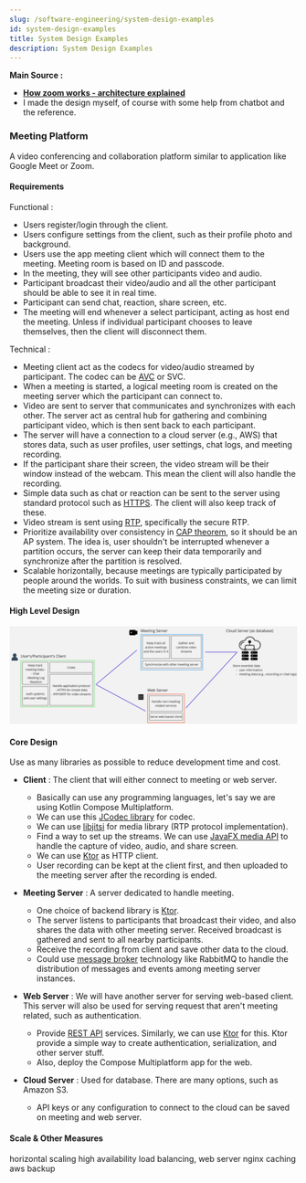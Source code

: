 ```yaml
---
slug: /software-engineering/system-design-examples
id: system-design-examples
title: System Design Examples
description: System Design Examples
---
```


**Main Source :**

- **[How zoom works - architecture explained](https://youtu.be/CgriozF_U20?si=31OZtSTKSTXm6EcO)**
- I made the design myself, of course with some help from chatbot and the reference.

### Meeting Platform

A video conferencing and collaboration platform similar to application like Google Meet or Zoom.

#### Requirements

Functional :

- Users register/login through the client.
- Users configure settings from the client, such as their profile photo and background.
- Users use the app meeting client which will connect them to the meeting. Meeting room is based on ID and passcode.
- In the meeting, they will see other participants video and audio.
- Participant broadcast their video/audio and all the other participant should be able to see it in real time.
- Participant can send chat, reaction, share screen, etc.
- The meeting will end whenever a select participant, acting as host end the meeting. Unless if individual participant chooses to leave themselves, then the client will disconnect them.

Technical :

- Meeting client act as the codecs for video/audio streamed by participant. The codec can be [AVC](/digital-media-processing/mp4#mp4-compression-h264) or SVC.
- When a meeting is started, a logical meeting room is created on the meeting server which the participant can connect to.
- Video are sent to server that communicates and synchronizes with each other. The server act as central hub for gathering and combining participant video, which is then sent back to each participant.
- The server will have a connection to a cloud server (e.g., AWS) that stores data, such as user profiles, user settings, chat logs, and meeting recording.
- If the participant share their screen, the video stream will be their window instead of the webcam. This mean the client will also handle the recording.
- Simple data such as chat or reaction can be sent to the server using standard protocol such as [HTTPS](/computer-networking/http-https). The client will also keep track of these.
- Video stream is sent using [RTP](/computer-networking/rtp), specifically the secure RTP.
- Prioritize availability over consistency in [CAP theorem](/software-engineering/system-design#cap-theorem), so it should be an AP system. The idea is, user shouldn't be interrupted whenever a partition occurs, the server can keep their data temporarily and synchronize after the partition is resolved.
- Scalable horizontally, because meetings are typically participated by people around the worlds. To suit with business constraints, we can limit the meeting size or duration.

#### High Level Design

![High level design](./high-level.png)

#### Core Design

Use as many libraries as possible to reduce development time and cost.

- **Client** : The client that will either connect to meeting or web server.

  - Basically can use any programming languages, let's say we are using Kotlin Compose Multiplatform.
  - We can use this [JCodec library](https://github.com/jcodec/jcodec) for codec.
  - We can use [libjitsi](https://github.com/jitsi/libjitsi) for media library (RTP protocol implementation).
  - Find a way to set up the streams. We can use [JavaFX media API](https://docs.oracle.com/javase/8/javafx/api/javafx/scene/media/Media.html) to handle the capture of video, audio, and share screen.
  - We can use [Ktor](https://ktor.io/) as HTTP client.
  - User recording can be kept at the client first, and then uploaded to the meeting server after the recording is ended.

- **Meeting Server** : A server dedicated to handle meeting.

  - One choice of backend library is [Ktor](https://ktor.io/).
  - The server listens to participants that broadcast their video, and also shares the data with other meeting server. Received broadcast is gathered and sent to all nearby participants.
  - Receive the recording from client and save other data to the cloud.
  - Could use [message broker](/backend-development/message-broker) technology like RabbitMQ to handle the distribution of messages and events among meeting server instances.

- **Web Server** : We will have another server for serving web-based client. This server will also be used for serving request that aren't meeting related, such as authentication.

  - Provide [REST API](/backend-development/rest-api) services. Similarly, we can use [Ktor](https://ktor.io/) for this. Ktor provide a simple way to create authentication, serialization, and other server stuff.
  - Also, deploy the Compose Multiplatform app for the web.

- **Cloud Server** : Used for database. There are many options, such as Amazon S3.

  - API keys or any configuration to connect to the cloud can be saved on meeting and web server.

#### Scale & Other Measures

horizontal scaling
high availability
load balancing, web server nginx
caching
aws backup
